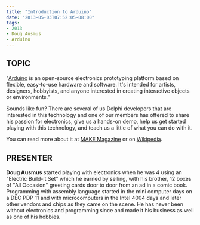 ```yaml
---
title: "Introduction to Arduino"
date: "2013-05-03T07:52:05-08:00"
tags:
- 2013
- Doug Ausmus
- Arduino
---
```


## TOPIC ##

"[Arduino](http://www.arduino.cc) is an open-source electronics prototyping platform based on flexible, easy-to-use hardware and software. It's intended for artists, designers, hobbyists, and anyone interested in creating interactive objects or environments."

Sounds like fun? There are several of us Delphi developers that are interested in this technology and one of our members has offered to share his passion for electronics, give us a hands-on demo, help us get started playing with this technology, and teach us a little of what you can do with it.

You can read more about it at [MAKE Magazine](http://blog.makezine.com/arduino) or on [Wikipedia](http://en.wikipedia.org/wiki/Arduino).

## PRESENTER ##

**Doug Ausmus** started playing with electronics when he was 4 using an "Electric Build-it Set" which he earned by selling, with his brother, 12 boxes of "All Occasion" greeting cards door to door from an ad in a comic book. Programming with assembly language started in the mini computer days on a DEC PDP 11 and with microcomputers in the Intel 4004 days and later other vendors and chips as they came on the scene. He has never been without electronics and programming since and made it his business as well as one of his hobbies.
